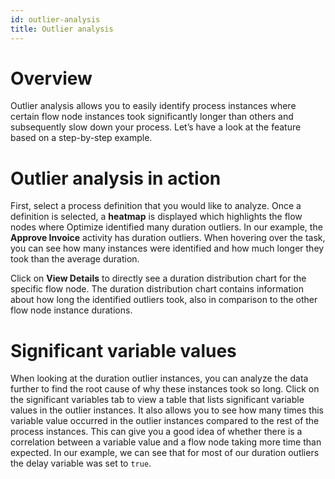 ```yaml
---
id: outlier-analysis
title: Outlier analysis
---
```


# Overview

Outlier analysis allows you to easily identify process instances where certain flow node instances took significantly longer than others and subsequently slow down your process. Let’s have a look at the feature based on a step-by-step example.

# Outlier analysis in action

First, select a process definition that you would like to analyze. Once a definition is selected, a **heatmap** is displayed which highlights the flow nodes where Optimize identified many duration outliers. In our example, the **Approve Invoice** activity has duration outliers. When hovering over the task, you can see how many instances were identified and how much longer they took than the average duration.

Click on **View Details** to directly see a duration distribution chart for the specific flow node. The duration distribution chart contains information about how long the identified outliers took, also in comparison to the other flow node instance durations.

# Significant variable values

When looking at the duration outlier instances, you can analyze the data further to find the root cause of why these instances took so long. Click on the significant variables tab to view a table that lists significant variable values in the outlier instances. It also allows you to see how many times this variable value occurred in the outlier instances compared to the rest of the process instances. This can give you a good idea of whether there is a correlation between a variable value and a flow node taking more time than expected. In our example, we can see that for most of our duration outliers the delay variable was set to `true`.